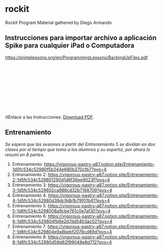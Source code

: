 # rockit
Rockit Program Material gathered by Diego Armando

## Instrucciones para importar archivo a aplicación Spike para cualquier iPad o Computadora
https://primelessons.org/en/ProgrammingLessons/BackingUpFiles.pdf

<object data="https://primelessons.org/en/ProgrammingLessons/BackingUpFiles.pdf" type="application/pdf" width="700px" height="700px">
    <embed src="https://primelessons.org/en/ProgrammingLessons/BackingUpFiles.pdf">
        <p>/tEnlace a las Instrucciones: <a href="https://primelessons.org/en/ProgrammingLessons/BackingUpFiles.pdf">Download PDF</a>.</p>
    </embed>
</object>

## Entrenamiento
_Se espera que las sesiones a partir del Entrenamiento 5 se dividan en dos clases por el tiempo que toma a los alumnos y su expertiz, por ahora lo resumí en 8 partes._

1. Entrenamiento: https://vigorous-pastry-a87.notion.site/Entrenamiento-1d5fc534c52980f5b244e680b270cfb7?pvs=4
2. Entrenamiento 2: https://vigorous-pastry-a87.notion.site/Entrenamiento-2-1d5fc534c529801290d1d6f36ee9023f?pvs=4
3. Entrenamiento 3: https://vigorous-pastry-a87.notion.site/Entrenamiento-3-1d5fc534c529802ca988cd32b7168709?pvs=4
4. Entrenamiento 4: https://vigorous-pastry-a87.notion.site/Entrenamiento-4-1d5fc534c52980d39dc9db1b79f01b41?pvs=4
5. Entrenamiento 5: https://vigorous-pastry-a87.notion.site/Entrenamiento-5-1d6fc534c5298008a9cbe761c0e7af30?pvs=4
6. Entrenamiento 6: https://vigorous-pastry-a87.notion.site/Entrenamiento-6-1d6fc534c529804fb6e2d7dd5403ac02?pvs=4
7. Entrenamiento 7: https://vigorous-pastry-a87.notion.site/Entrenamiento-7-1d6fc534c529804e9a8bebf2078cd89d?pvs=4
8. Entrenamiento 8: https://vigorous-pastry-a87.notion.site/Entrenamiento-8-1d6fc534c52980d59d62f89048e8d712?pvs=4
